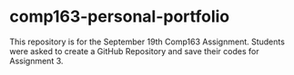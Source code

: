# comp163-personal-portfolio
This repository is for the September 19th Comp163 Assignment. Students were asked to create a GitHub Repository and save their codes for Assignment 3. 
